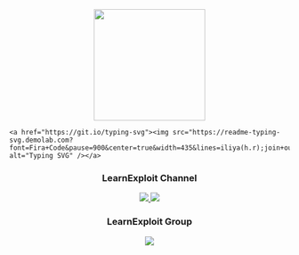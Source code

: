 <div align="center">
    <img width="200" weight="200" src="https://media.giphy.com/media/4oVVi38n85tMWNighE/giphy.gif">
</div>

    <a href="https://git.io/typing-svg"><img src="https://readme-typing-svg.demolab.com?font=Fira+Code&pause=900&center=true&width=435&lines=iliya(h.r);join+our+channel;%40LearnExploit;%40Tech_Army;%3A)" alt="Typing SVG" /></a>
    
<h3 align="center" > LearnExploit Channel </h3>
<div id="badges" align="center">
    <a href="https://t.me/LearnExploit">
      <img src="https://img.shields.io/badge/Telegram-2CA5E0?style=for-the-badge&logo=telegram&logoColor=white" />
    </a>
    <a href="https://t.me/Tech_Army" align="center">
      <img src="https://img.shields.io/badge/Telegram-2CA5E0?style=for-the-badge&logo=telegram&logoColor=white" />
    </a>
    </br>
    <h3> LearnExploit Group </h3>
    <p>
    <a href="https://t.me/LearnExploit_Group"> <img src="https://github.com/Patrolavia/telegram-badge/blob/master/chat.svg" />
    </p>
